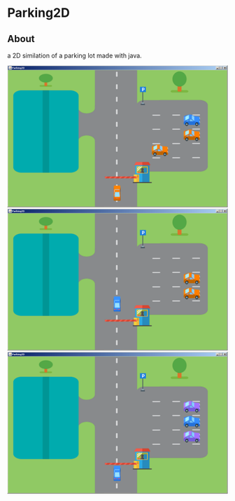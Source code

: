 # Parking2D
## About
a 2D similation of a parking lot made with java.

![Alt text](screenshot1.png?raw=true "screenshot1")
![Alt text](screenshot2.png?raw=true "screenshot2")
![Alt text](screenshot3.png?raw=true "screenshot3")
